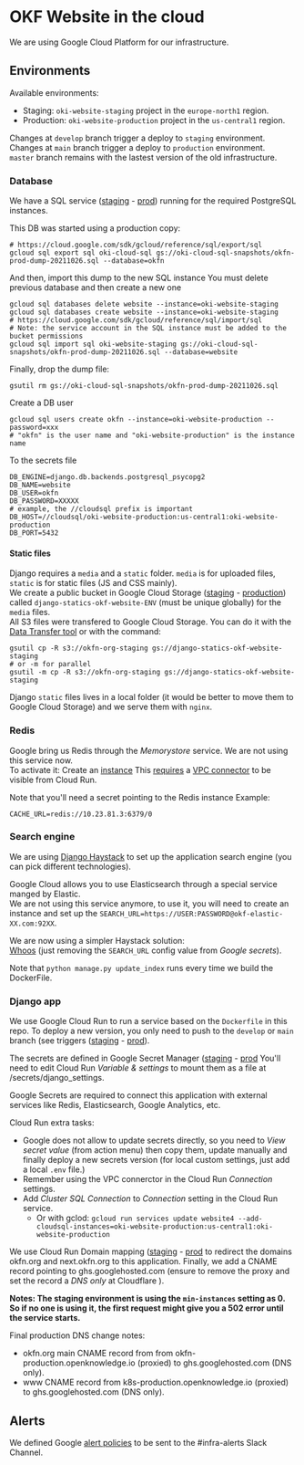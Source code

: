 # OKF Website in the cloud

We are using Google Cloud Platform for our infrastructure.

## Environments

Available environments:
 - Staging: `oki-website-staging` project in the `europe-north1` region. 
 - Production: `oki-website-production` project in the `us-central1` region.  

Changes at `develop` branch trigger a deploy to `staging` environment.  
Changes at `main` branch trigger a deploy to `production` environment.  
`master` branch remains with the lastest version of the old infrastructure.

### Database 

We have a SQL service 
([staging](https://console.cloud.google.com/sql/instances?project=melodic-keyword-303819) - 
 [prod](https://console.cloud.google.com/sql/instances/?project=oki-website-production))
running for the required PostgreSQL instances.  


This DB was started using a production copy:
```
# https://cloud.google.com/sdk/gcloud/reference/sql/export/sql
gcloud sql export sql oki-cloud-sql gs://oki-cloud-sql-snapshots/okfn-prod-dump-20211026.sql --database=okfn
```

And then, import this dump to the new SQL instance
You must delete previous database and then create a new one

```
gcloud sql databases delete website --instance=oki-website-staging
gcloud sql databases create website --instance=oki-website-staging
# https://cloud.google.com/sdk/gcloud/reference/sql/import/sql
# Note: the service account in the SQL instance must be added to the bucket permissions
gcloud sql import sql oki-website-staging gs://oki-cloud-sql-snapshots/okfn-prod-dump-20211026.sql --database=website
```

Finally, drop the dump file:
```
gsutil rm gs://oki-cloud-sql-snapshots/okfn-prod-dump-20211026.sql
```

Create a DB user

```
gcloud sql users create okfn --instance=oki-website-production --password=xxx
# "okfn" is the user name and "oki-website-production" is the instance name
```

To the secrets file
```
DB_ENGINE=django.db.backends.postgresql_psycopg2
DB_NAME=website
DB_USER=okfn
DB_PASSWORD=XXXXX
# example, the //cloudsql prefix is important
DB_HOST=//cloudsql/oki-website-production:us-central1:oki-website-production
DB_PORT=5432
```

#### Static files

Django requires a `media` and a `static` folder. `media` is for uploaded files, `static` is for static files (JS and CSS mainly).  
We create a public bucket in Google Cloud Storage
([staging](https://console.cloud.google.com/storage/browser?project=melodic-keyword-303819) - 
 [production](https://console.cloud.google.com/storage/browser?project=oki-website-production))
called `django-statics-okf-website-ENV` (must be unique globally) for the `media` files.  
All S3 files were transfered to Google Cloud Storage. You can do it with the
[Data Transfer tool](https://console.cloud.google.com/transfer/cloud/jobs?cloudshell=true&project=melodic-keyword-303819)
or with the command:

```
gsutil cp -R s3://okfn-org-staging gs://django-statics-okf-website-staging
# or -m for parallel
gsutil -m cp -R s3://okfn-org-staging gs://django-statics-okf-website-staging
```

Django `static` files lives in a local folder (it would be better to move them
 to Google Cloud Storage) and we serve them with `nginx`. 

### Redis

Google bring us Redis through the _Memorystore_ service. We are not using this service now.  
To activate it: Create an [instance](https://console.cloud.google.com/memorystore/redis/instances?project=oki-website-production)
This [requires](https://medium.com/google-cloud/using-memorystore-with-cloud-run-82e3d61df016)
a [VPC connector](https://console.cloud.google.com/networking/connectors/list?project=oki-website-production) 
to be visible from Cloud Run.  

Note that you'll need a secret pointing to the Redis instance
Example:
```
CACHE_URL=redis://10.23.81.3:6379/0
```

### Search engine

We are using [Django Haystack](https://django-haystack.readthedocs.io/en/master/) 
to set up the application search engine (you can pick different technologies).  

Google Cloud allows you to use Elasticsearch through a special service manged by Elastic.  
We are not using this service anymore, to use it, you will need to create an instance 
and set up the `SEARCH_URL=https://USER:PASSWORD@okf-elastic-XX.com:92XX`.  

We are now using a simpler Haystack solution:  
[Whoos](https://django-haystack.readthedocs.io/en/v2.3.2/tutorial.html#whoosh) (just 
removing the `SEARCH_URL` config value from _Google secrets_).  

Note that `python manage.py update_index` runs every time we build the DockerFile.  


### Django app

We use Google Cloud Run to run a service based on the `Dockerfile` in this repo.
To deploy a new version, you only need to push to the `develop` or `main` branch
(see triggers
([staging]((https://console.cloud.google.com/cloud-build/triggers?project=melodic-keyword-303819)) - 
 [prod](https://console.cloud.google.com/cloud-build/triggers?project=oki-website-production)).

The secrets are defined in Google Secret Manager
([staging](https://console.cloud.google.com/security/secret-manager?project=melodic-keyword-303819) -
 [prod](https://console.cloud.google.com/security/secret-manager?project=oki-website-production)
You'll need to edit Cloud Run _Variable & settings_ to mount them as a file at /secrets/django_settings.  

Google Secrets are required to connect this application with external services like Redis, Elasticsearch, Google Analytics, etc.

Cloud Run extra tasks:
 - Google does not allow to update secrets directly, so you need to _View secret value_ (from action menu)
then copy them, update manually and finally deploy a new secrets version (for local custom settings, 
just add a local `.env` file.)
 - Remember using the VPC connerctor in the Cloud Run _Connection_ settings.
 - Add _Cluster SQL Connection_ to _Connection_ setting in the Cloud Run service. 
   - Or with gclod: `gcloud run services update website4 --add-cloudsql-instances=oki-website-production:us-central1:oki-website-production`

We use Cloud Run Domain mapping
([staging](https://console.cloud.google.com/run/domains?project=melodic-keyword-303819) - 
 [prod](https://console.cloud.google.com/run/domains?project=oki-website-production)
to redirect the domains okfn.org and next.okfn.org to this application. 
Finally, we add a CNAME record pointing to ghs.googlehosted.com (ensure to remove the proxy and set the record a _DNS only_ at Cloudflare ).  

**Notes: The staging environment is using the `min-instances` setting as 0. So if no one is using it, the first request might give you a 502 error until the service starts.**

Final production DNS change notes:
 - okfn.org main CNAME record from from okfn-production.openknowledge.io (proxied) to ghs.googlehosted.com (DNS only).
 - www CNAME record from k8s-production.openknowledge.io (proxied) to ghs.googlehosted.com (DNS only).

## Alerts

We defined Google [alert policies](https://console.cloud.google.com/monitoring/alerting/policies?project=oki-website-production)
to be sent to the #infra-alerts Slack Channel.
